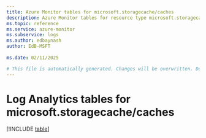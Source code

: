 ```yaml
---
title: Azure Monitor tables for microsoft.storagecache/caches
description: Azure Monitor tables for resource type microsoft.storagecache/caches
ms.topic: reference
ms.service: azure-monitor
ms.subservice: logs
ms.author: edbaynash
author: EdB-MSFT
   
ms.date: 02/11/2025

# This file is automatically generated. Changes will be overwritten. Do not change this file directly.
---
```


# Log Analytics tables for microsoft.storagecache/caches  

[!INCLUDE [table](~/reusable-content/ce-skilling/azure/includes/azure-monitor/reference/tables/microsoft-storagecache_caches-include.md)]

